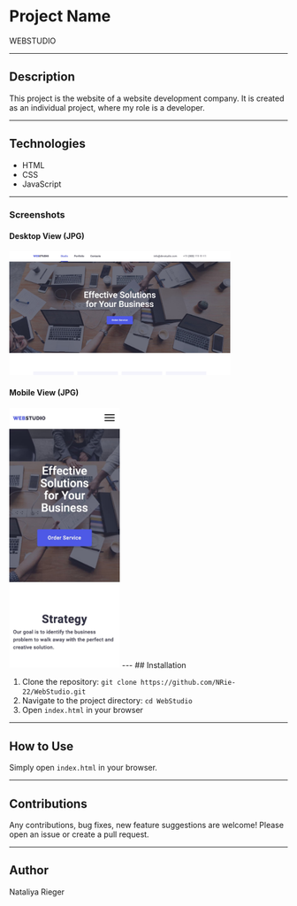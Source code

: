 # Project Name

WEBSTUDIO

---

## Description

This project is the website of a website development company. It is created as an individual project, where my role is a developer.

---

## Technologies

- HTML
- CSS
- JavaScript

---

### Screenshots

#### Desktop View (JPG)
<img src="screenshots/desktop-view.jpg" width="400" alt="Desktop View">

#### Mobile View (JPG)
<img src="screenshots/mobile-view.jpg" width="200" alt="Mobile View">
---
## Installation

1. Clone the repository: `git clone https://github.com/NRie-22/WebStudio.git`
2. Navigate to the project directory: `cd WebStudio`
3. Open `index.html` in your browser

---

## How to Use

Simply open `index.html` in your browser.

---

## Contributions

Any contributions, bug fixes, new feature suggestions are welcome! Please open an issue or create a pull request.

---

## Author

Nataliya Rieger
